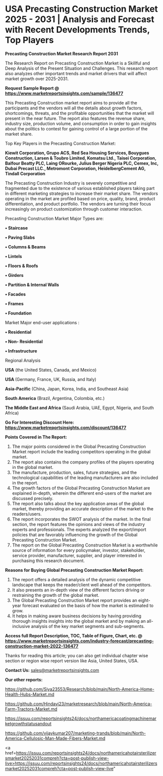 # USA Precasting Construction Market 2025 - 2031 | Analysis and Forecast with Recent Developments Trends, Top Players

<strong>Precasting Construction Market Research Report 2031</strong>

The Research Report on Precasting Construction Market is a Skillful and Deep Analysis of the Present Situation and Challenges. This research report also analyzes other important trends and market drivers that will affect market growth over 2025-2031.

<strong>Request Sample Report @ <a href=https://www.marketreportsinsights.com/sample/136477>https://www.marketreportsinsights.com/sample/136477</a></strong>

This Precasting Construction market report aims to provide all the participants and the vendors will all the details about growth factors, shortcomings, threats, and the profitable opportunities that the market will present in the near future. The report also features the revenue share, industry size, production volume, and consumption in order to gain insights about the politics to contest for gaining control of a large portion of the market share.

Top Key Players in the Precasting Construction Market:

<strong>Kiewit Corporation, Grupo ACS, Red Sea Housing Services, Bouygues Construction, Larsen & Toubro Limited, Komatsu Ltd., Taisei Corporation, Balfour Beatty PLC, Laing ORourke, Julius Berger Nigeria PLC, Cemex, Inc, Dubai Precast LLC., Metromont Corporation, HeidelbergCement AG, Tindall Corporation</strong>

The Precasting Construction Industry is severely competitive and fragmented due to the existence of various established players taking part in different marketing strategies to increase their market share. The vendors operating in the market are profiled based on price, quality, brand, product differentiation, and product portfolio. The vendors are turning their focus increasingly on product customization through customer interaction.

Precasting Construction Market Major Types are:

<strong>• Staircase

• Paving Slabs

• Columns & Beams

• Lintels

• Floors & Roofs

• Girders

• Partition & Internal Walls

• Facades

• Frames

• Foundation</strong>

Market Major end-user applications :

<strong>• Residential

• Non- Residential

• Infrastructure</strong>

Regional Analysis

</u><strong><b>USA</b></strong> (the United States, Canada, and Mexico)

<strong><b>USA </b></strong>(Germany, France, UK, Russia, and Italy)

<strong><b>Asia-Pacific</b></strong> (China, Japan, Korea, India, and Southeast Asia)

<strong><b>South America</b></strong> (Brazil, Argentina, Colombia, etc.)

<strong><b>The Middle East and Africa</b></strong> (Saudi Arabia, UAE, Egypt, Nigeria, and South Africa)

<strong>Go For Interesting Discount Here: <a href=https://www.marketreportsinsights.com/discount/136477>https://www.marketreportsinsights.com/discount/136477</a></strong>

<strong>Points Covered in The Report:</strong>
<ol>
  <li>The major points considered in the Global Precasting Construction Market report include the leading competitors operating in the global market.</li>
  <li>The report also contains the company profiles of the players operating in the global market.</li>
  <li>The manufacture, production, sales, future strategies, and the technological capabilities of the leading manufacturers are also included in the report.</li>
  <li>The growth factors of the Global Precasting Construction Market are explained in-depth, wherein the different end-users of the market are discussed precisely.</li>
  <li>The report also talks about the key application areas of the global market, thereby providing an accurate description of the market to the readers/users.</li>
  <li>The report incorporates the SWOT analysis of the market. In the final section, the report features the opinions and views of the industry experts and professionals. The experts analyzed the export/import policies that are favorably influencing the growth of the Global Precasting Construction Market.</li>
  <li>The report on the Global Precasting Construction Market is a worthwhile source of information for every policymaker, investor, stakeholder, service provider, manufacturer, supplier, and player interested in purchasing this research document.</li>
</ol>
<strong>Reasons for Buying Global Precasting Construction Market Report:</strong>

<ol>
  <li>The report offers a detailed analysis of the dynamic competitive landscape that keeps the reader/client well ahead of the competitors.</li>
  <li>It also presents an in-depth view of the different factors driving or restraining the growth of the global market.</li>
  <li>The Global Precasting Construction Market report provides an eight-year forecast evaluated on the basis of how the market is estimated to grow.</li>
  <li>It helps in making aware business decisions by having providing thorough insights insights into the global market and by making an all-inclusive analysis of the key market segments and sub-segments.</li>
</ol>
<strong>Access full Report Description, TOC, Table of Figure, Chart, etc. @ <a href=https://www.marketreportsinsights.com/industry-forecast/precasting-construction-market-2022-136477>https://www.marketreportsinsights.com/industry-forecast/precasting-construction-market-2022-136477</a></strong>


Thanks for reading this article; you can also get individual chapter wise section or region wise report version like Asia, United States, USA.

<strong>Contact Us:</strong>
sales@marketreportsinsights.com

<strong>Our other reports:</strong>

<a href=https://github.com/Siya23553/Research/blob/main/North-America-Home-Health-Hubs-Market.md>https://github.com/Siya23553/Research/blob/main/North-America-Home-Health-Hubs-Market.md</a>

<a href=https://github.com/Hindavi23/marketresearch/blob/main/North-America-Farm-Tractors-Market.md>https://github.com/Hindavi23/marketresearch/blob/main/North-America-Farm-Tractors-Market.md</a>

<a href=https://issuu.com/reportsinsights24/docs/northamericacoatingmachinemarketgrowthstatusandout>https://issuu.com/reportsinsights24/docs/northamericacoatingmachinemarketgrowthstatusandout</a>

<a href=https://github.com/vijaykumar207/marketing-trands/blob/main/North-America-Cellulosic-Man-Made-Fibers-Market.md>https://github.com/vijaykumar207/marketing-trands/blob/main/North-America-Cellulosic-Man-Made-Fibers-Market.md</a>

<a href=https://issuu.com/reportsinsights24/docs/northamericahotairsterilizersmarket20252031compreh?cta=post-publish-view-live>https://issuu.com/reportsinsights24/docs/northamericahotairsterilizersmarket20252031compreh?cta=post-publish-view-live</a>"
